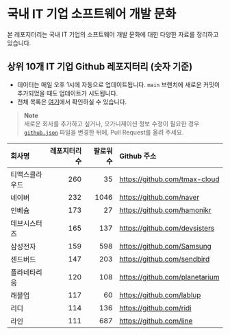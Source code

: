 # 국내 IT 기업 소프트웨어 개발 문화
본 레포지터리는 국내 IT 기업의 소프트웨어 개발 문화에 대한 다양한 자료를 정리하고 있습니다.

## 상위 10개 IT 기업 Github 레포지터리 (숫자 기준)

- 데이터는 매일 오후 1시에 자동으로 업데이트됩니다. `main` 브랜치에 새로운 커밋이 추가되었을 때도 업데이트가 시도됩니다.
- 전체 목록은 [여기](./github.md)에서 확인하실 수 있습니다.

> **Note**<br />
> 새로운 회사를 추가하고 싶거나, 오가니제이션 정보 수정이 필요한 경우 [`github.json`](./github.json) 파일을 변경한 뒤에, Pull Request를 올려 주세요.

<!-- MARKDOWN_TABLE(GITHUB): START -->

| **회사명** | **레포지터리 수** | **팔로워 수** | **Github 주소** |
|:---|---:|---:|:---|
| 티맥스클라우드 | 260 | 35 | https://github.com/tmax-cloud |
| 네이버 | 232 | 1046 | https://github.com/naver |
| 인베슘 | 173 | 27 | https://github.com/hamonikr |
| 데브시스터즈 | 165 | 137 | https://github.com/devsisters |
| 삼성전자 | 159 | 598 | https://github.com/Samsung |
| 센드버드 | 147 | 203 | https://github.com/sendbird |
| 플라네타리움 | 120 | 108 | https://github.com/planetarium |
| 래블업 | 117 | 60 | https://github.com/lablup |
| 리디 | 114 | 136 | https://github.com/ridi |
| 라인 | 111 | 687 | https://github.com/line |

<!-- MARKDOWN_TABLE(GITHUB): END -->
